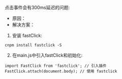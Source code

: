 点击事件会有300ms延迟的问题:
* 原因：
* 解决方案：
1. 安装 fastClick:
```
cnpm install fastclick -S
```

2. 在main.js中引入fastClick和初始化:
```
import FastClick from 'fastclick'; // 引入插件
FastClick.attach(document.body); // 使用 fastclick
```